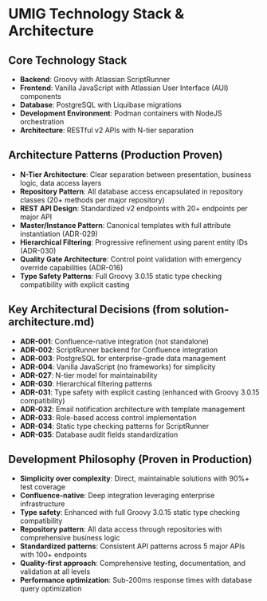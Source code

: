 # UMIG Technology Stack & Architecture

## Core Technology Stack

- **Backend**: Groovy with Atlassian ScriptRunner
- **Frontend**: Vanilla JavaScript with Atlassian User Interface (AUI) components
- **Database**: PostgreSQL with Liquibase migrations
- **Development Environment**: Podman containers with NodeJS orchestration
- **Architecture**: RESTful v2 APIs with N-tier separation

## Architecture Patterns (Production Proven)

- **N-Tier Architecture**: Clear separation between presentation, business logic, data access layers
- **Repository Pattern**: All database access encapsulated in repository classes (20+ methods per major repository)
- **REST API Design**: Standardized v2 endpoints with 20+ endpoints per major API
- **Master/Instance Pattern**: Canonical templates with full attribute instantiation (ADR-029)
- **Hierarchical Filtering**: Progressive refinement using parent entity IDs (ADR-030)
- **Quality Gate Architecture**: Control point validation with emergency override capabilities (ADR-016)
- **Type Safety Patterns**: Full Groovy 3.0.15 static type checking compatibility with explicit casting

## Key Architectural Decisions (from solution-architecture.md)

- **ADR-001**: Confluence-native integration (not standalone)
- **ADR-002**: ScriptRunner backend for Confluence integration
- **ADR-003**: PostgreSQL for enterprise-grade data management
- **ADR-004**: Vanilla JavaScript (no frameworks) for simplicity
- **ADR-027**: N-tier model for maintainability
- **ADR-030**: Hierarchical filtering patterns
- **ADR-031**: Type safety with explicit casting (enhanced with Groovy 3.0.15 compatibility)
- **ADR-032**: Email notification architecture with template management
- **ADR-033**: Role-based access control implementation
- **ADR-034**: Static type checking patterns for ScriptRunner
- **ADR-035**: Database audit fields standardization

## Development Philosophy (Proven in Production)

- **Simplicity over complexity**: Direct, maintainable solutions with 90%+ test coverage
- **Confluence-native**: Deep integration leveraging enterprise infrastructure
- **Type safety**: Enhanced with full Groovy 3.0.15 static type checking compatibility
- **Repository pattern**: All data access through repositories with comprehensive business logic
- **Standardized patterns**: Consistent API patterns across 5 major APIs with 100+ endpoints
- **Quality-first approach**: Comprehensive testing, documentation, and validation at all levels
- **Performance optimization**: Sub-200ms response times with database query optimization
